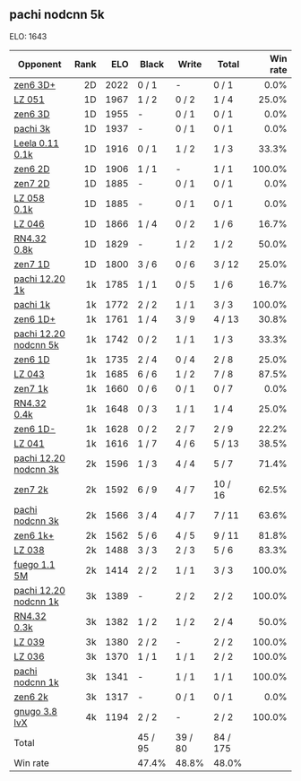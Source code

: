 ## pachi nodcnn 5k ##

ELO: 1643

Opponent | Rank | ELO | Black | Write | Total | Win rate
---------|-----:|----:|-------|-------|-------|-------:
[zen6 3D+](zen6%203D+.md) | 2D | 2022 | 0 / 1 | - | 0 / 1 | 0.0%
[LZ 051](LZ%20051.md) | 1D | 1967 | 1 / 2 | 0 / 2 | 1 / 4 | 25.0%
[zen6 3D](zen6%203D.md) | 1D | 1955 | - | 0 / 1 | 0 / 1 | 0.0%
[pachi 3k](pachi%203k.md) | 1D | 1937 | - | 0 / 1 | 0 / 1 | 0.0%
[Leela 0.11 0.1k](Leela%200.11%200.1k.md) | 1D | 1916 | 0 / 1 | 1 / 2 | 1 / 3 | 33.3%
[zen6 2D](zen6%202D.md) | 1D | 1906 | 1 / 1 | - | 1 / 1 | 100.0%
[zen7 2D](zen7%202D.md) | 1D | 1885 | - | 0 / 1 | 0 / 1 | 0.0%
[LZ 058 0.1k](LZ%20058%200.1k.md) | 1D | 1885 | - | 0 / 1 | 0 / 1 | 0.0%
[LZ 046](LZ%20046.md) | 1D | 1866 | 1 / 4 | 0 / 2 | 1 / 6 | 16.7%
[RN4.32 0.8k](RN4.32%200.8k.md) | 1D | 1829 | - | 1 / 2 | 1 / 2 | 50.0%
[zen7 1D](zen7%201D.md) | 1D | 1800 | 3 / 6 | 0 / 6 | 3 / 12 | 25.0%
[pachi 12.20 1k](pachi%2012.20%201k.md) | 1k | 1785 | 1 / 1 | 0 / 5 | 1 / 6 | 16.7%
[pachi 1k](pachi%201k.md) | 1k | 1772 | 2 / 2 | 1 / 1 | 3 / 3 | 100.0%
[zen6 1D+](zen6%201D+.md) | 1k | 1761 | 1 / 4 | 3 / 9 | 4 / 13 | 30.8%
[pachi 12.20 nodcnn 5k](pachi%2012.20%20nodcnn%205k.md) | 1k | 1742 | 0 / 2 | 1 / 1 | 1 / 3 | 33.3%
[zen6 1D](zen6%201D.md) | 1k | 1735 | 2 / 4 | 0 / 4 | 2 / 8 | 25.0%
[LZ 043](LZ%20043.md) | 1k | 1685 | 6 / 6 | 1 / 2 | 7 / 8 | 87.5%
[zen7 1k](zen7%201k.md) | 1k | 1660 | 0 / 6 | 0 / 1 | 0 / 7 | 0.0%
[RN4.32 0.4k](RN4.32%200.4k.md) | 1k | 1648 | 0 / 3 | 1 / 1 | 1 / 4 | 25.0%
[zen6 1D-](zen6%201D-.md) | 1k | 1628 | 0 / 2 | 2 / 7 | 2 / 9 | 22.2%
[LZ 041](LZ%20041.md) | 1k | 1616 | 1 / 7 | 4 / 6 | 5 / 13 | 38.5%
[pachi 12.20 nodcnn 3k](pachi%2012.20%20nodcnn%203k.md) | 2k | 1596 | 1 / 3 | 4 / 4 | 5 / 7 | 71.4%
[zen7 2k](zen7%202k.md) | 2k | 1592 | 6 / 9 | 4 / 7 | 10 / 16 | 62.5%
[pachi nodcnn 3k](pachi%20nodcnn%203k.md) | 2k | 1566 | 3 / 4 | 4 / 7 | 7 / 11 | 63.6%
[zen6 1k+](zen6%201k+.md) | 2k | 1562 | 5 / 6 | 4 / 5 | 9 / 11 | 81.8%
[LZ 038](LZ%20038.md) | 2k | 1488 | 3 / 3 | 2 / 3 | 5 / 6 | 83.3%
[fuego 1.1 5M](fuego%201.1%205M.md) | 2k | 1414 | 2 / 2 | 1 / 1 | 3 / 3 | 100.0%
[pachi 12.20 nodcnn 1k](pachi%2012.20%20nodcnn%201k.md) | 3k | 1389 | - | 2 / 2 | 2 / 2 | 100.0%
[RN4.32 0.3k](RN4.32%200.3k.md) | 3k | 1382 | 1 / 2 | 1 / 2 | 2 / 4 | 50.0%
[LZ 039](LZ%20039.md) | 3k | 1380 | 2 / 2 | - | 2 / 2 | 100.0%
[LZ 036](LZ%20036.md) | 3k | 1370 | 1 / 1 | 1 / 1 | 2 / 2 | 100.0%
[pachi nodcnn 1k](pachi%20nodcnn%201k.md) | 3k | 1341 | - | 1 / 1 | 1 / 1 | 100.0%
[zen6 2k](zen6%202k.md) | 3k | 1317 | - | 0 / 1 | 0 / 1 | 0.0%
[gnugo 3.8 lvX](gnugo%203.8%20lvX.md) | 4k | 1194 | 2 / 2 | - | 2 / 2 | 100.0%
Total | | | 45 / 95 | 39 / 80 | 84 / 175 | 
Win rate| | | 47.4% | 48.8% | 48.0% | 
